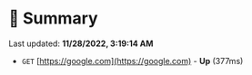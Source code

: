 # 📖 Summary
Last updated: **11/28/2022, 3:19:14 AM**

- `GET` [https://google.com](https://google.com) - **Up** (377ms)
